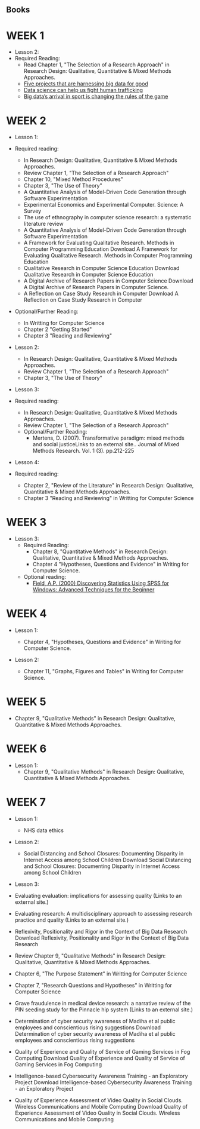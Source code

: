 ## Books

# WEEK 1

* Lesson 2:
* Required Reading:
    * Read Chapter 1, "The Selection of a Research Approach" in Research Design: Qualitative, Quantitative & Mixed
      Methods Approaches.
    * [Five projects that are harnessing big data for good](https://theconversation.com/five-projects-that-are-harnessing-big-data-for-good-104844)
    * [Data science can help us fight human trafficking](https://theconversation.com/data-science-can-help-us-fight-human-trafficking-81647)
    * [Big data’s arrival in sport is changing the rules of the game](https://theconversation.com/big-datas-arrival-in-sport-is-changing-the-rules-of-the-game-33519)

# WEEK 2

* Lesson 1:

* Required reading:
    * In Research Design: Qualitative, Quantitative & Mixed Methods Approaches.
    * Review Chapter 1, "The Selection of a Research Approach"
    * Chapter 10, "Mixed Method Procedures"
    * Chapter 3, "The Use of Theory"
    * A Quantitative Analysis of Model-Driven Code Generation through Software Experimentation
    * Experimental Economics and Experimental Computer. Science: A Survey
    * The use of ethnography in computer science research: a systematic literature review
    * A Quantitative Analysis of Model-Driven Code Generation through Software Experimentation
    * A Framework for Evaluating Qualitative Research. Methods in Computer Programming Education Download A Framework
      for Evaluating Qualitative Research. Methods in Computer Programming Education
    * Qualitative Research in Computer Science Education Download Qualitative Research in Computer Science Education
    * A Digital Archive of Research Papers in Computer Science Download A Digital Archive of Research Papers in Computer
      Science.
    * A Reflection on Case Study Research in Computer Download A Reflection on Case Study Research in Computer


* Optional/Further Reading:
    * In Writting for Computer Science
    * Chapter 2 "Getting Started"
    * Chapter 3 "Reading and Reviewing"


* Lesson 2:
    * In Research Design: Qualitative, Quantitative & Mixed Methods Approaches.
    * Review Chapter 1, "The Selection of a Research Approach"
    * Chapter 3, "The Use of Theory"


* Lesson 3:
* Required reading:
    * In Research Design: Qualitative, Quantitative & Mixed Methods Approaches.
    * Review Chapter 1, "The Selection of a Research Approach"
    * Optional/Further Reading:
        * Mertens, D. (2007). Transformative paradigm: mixed methods and social justiceLinks to an external site..
          Journal of Mixed Methods Research. Vol. 1 (3). pp.212-225

* Lesson 4:
* Required reading:
    * Chapter 2, "Review of the Literature" in Research Design: Qualitative, Quantitative & Mixed Methods Approaches.
    * Chapter 3 "Reading and Reviewing" in Writting for Computer Science

# WEEK 3

* Lesson 3:
    * Required Reading:
        * Chapter 8, "Quantitative Methods" in Research Design: Qualitative, Quantitative & Mixed Methods Approaches.
        * Chapter 4 "Hypotheses, Questions and Evidence" in Writing for Computer Science.
    * Optional reading:
        * [Field, A.P. (2000) Discovering Statistics Using SPSS for Windows: Advanced Techniques for the Beginner](https://eu.alma.exlibrisgroup.com/leganto/public/44YORK_INST/citation/40294584910001381?auth=SAML)

# WEEK 4

* Lesson 1:
    * Chapter 4, "Hypotheses, Questions and Evidence" in Writing for Computer Science.

* Lesson 2:
    * Chapter 11, "Graphs, Figures and Tables" in Writing for Computer Science.

# WEEK 5

* Chapter 9, "Qualitative Methods" in Research Design: Qualitative, Quantitative & Mixed Methods Approaches.

# WEEK 6

* Lesson 1:
    * Chapter 9, "Qualitative Methods" in Research Design: Qualitative, Quantitative & Mixed Methods Approaches.

# WEEK 7

* Lesson 1:
    * NHS data ethics
* Lesson 2:
    * Social Distancing and School Closures: Documenting Disparity in Internet Access among School Children Download
      Social Distancing and School Closures: Documenting Disparity in Internet Access among School Children


* Lesson 3:

* Evaluating evaluation: implications for assessing quality (Links to an external site.)
* Evaluating research: A multidisciplinary approach to assessing research practice and quality (Links to an external
  site.)
* Reflexivity, Positionality and Rigor in the Context of Big Data Research Download Reflexivity, Positionality and Rigor
  in the Context of Big Data Research
* Review Chapter 9, "Qualitative Methods" in Research Design: Qualitative, Quantitative & Mixed Methods Approaches.
* Chapter 6, "The Purpose Statement" in Writting for Computer Science
* Chapter 7, "Research Questions and Hypotheses" in Writting for Computer Science
* Grave fraudulence in medical device research: a narrative review of the PIN seeding study for the Pinnacle hip
  system (Links to an external site.)
* Determination of cyber security awareness of Madiha et al public employees and conscientious rising suggestions
  Download Determination of cyber security awareness of Madiha et al public employees and conscientious rising
  suggestions
* Quality of Experience and Quality of Service of Gaming Services in Fog Computing Download Quality of Experience and
  Quality of Service of Gaming Services in Fog Computing
* Intelligence-based Cybersecurity Awareness Training - an Exploratory Project Download Intelligence-based Cybersecurity
  Awareness Training - an Exploratory Project
* Quality of Experience Assessment of Video Quality in Social Clouds. Wireless Communications and Mobile Computing
  Download Quality of Experience Assessment of Video Quality in Social Clouds. Wireless Communications and Mobile
  Computing
 